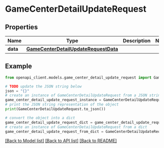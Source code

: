 # GameCenterDetailUpdateRequest


## Properties

Name | Type | Description | Notes
------------ | ------------- | ------------- | -------------
**data** | [**GameCenterDetailUpdateRequestData**](GameCenterDetailUpdateRequestData.md) |  | 

## Example

```python
from openapi_client.models.game_center_detail_update_request import GameCenterDetailUpdateRequest

# TODO update the JSON string below
json = "{}"
# create an instance of GameCenterDetailUpdateRequest from a JSON string
game_center_detail_update_request_instance = GameCenterDetailUpdateRequest.from_json(json)
# print the JSON string representation of the object
print(GameCenterDetailUpdateRequest.to_json())

# convert the object into a dict
game_center_detail_update_request_dict = game_center_detail_update_request_instance.to_dict()
# create an instance of GameCenterDetailUpdateRequest from a dict
game_center_detail_update_request_from_dict = GameCenterDetailUpdateRequest.from_dict(game_center_detail_update_request_dict)
```
[[Back to Model list]](../README.md#documentation-for-models) [[Back to API list]](../README.md#documentation-for-api-endpoints) [[Back to README]](../README.md)


